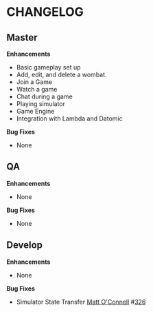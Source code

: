 CHANGELOG
=========

## Master
**Enhancements**
* Basic gameplay set up
* Add, edit, and delete a wombat.
* Join a Game
* Watch a game
* Chat during a game
* Playing simulator
* Game Engine
* Integration with Lambda and Datomic

**Bug Fixes**
* None

## QA
**Enhancements**
* None

**Bug Fixes**
* None

## Develop
**Enhancements**
* None

**Bug Fixes**
* Simulator State Transfer
    [Matt O'Connell](https://github.com/oconn) #[326](https://github.com/willowtreeapps/wombats-api/issues/326)
